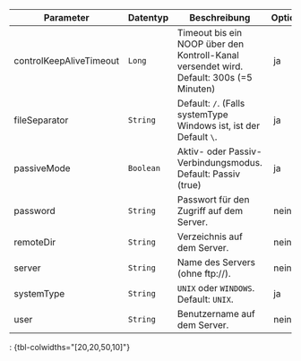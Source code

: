 Parameter | Datentyp | Beschreibung | Optional
----------|----------|-------------|-------------
controlKeepAliveTimeout | `Long` | Timeout bis ein NOOP über den Kontroll-Kanal versendet wird. Default: 300s (=5 Minuten) | ja
fileSeparator | `String` | Default: `/`. (Falls systemType Windows ist, ist der Default `\`. | ja
passiveMode | `Boolean` | Aktiv- oder Passiv-Verbindungsmodus. Default: Passiv (true) | ja
password | `String` | Passwort für den Zugriff auf dem Server. | nein
remoteDir | `String` | Verzeichnis auf dem Server. | nein
server | `String` | Name des Servers (ohne ftp://). | nein
systemType | `String` | `UNIX` oder `WINDOWS`. Default: `UNIX`. | ja
user | `String` | Benutzername auf dem Server. | nein
: {tbl-colwidths="[20,20,50,10]"}
